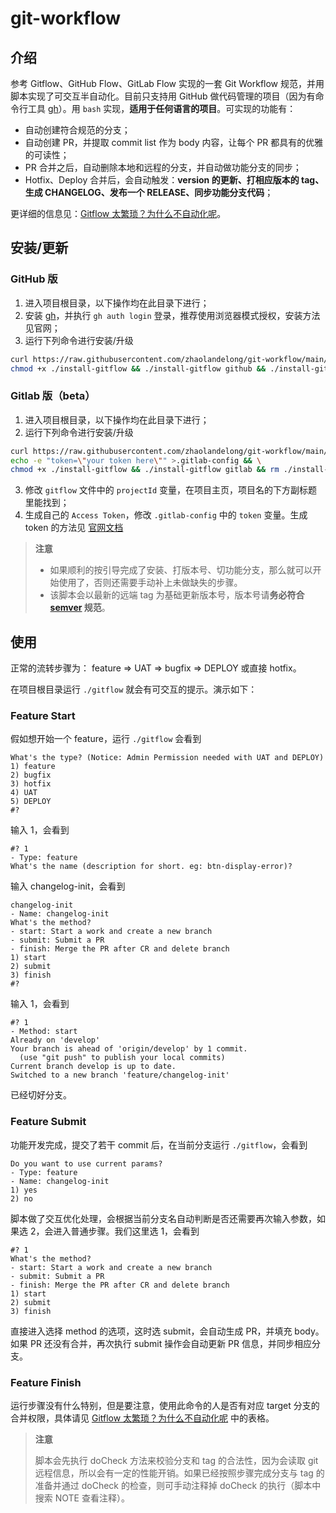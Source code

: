 # git-workflow

## 介绍
参考 Gitflow、GitHub Flow、GitLab Flow 实现的一套 Git Workflow 规范，并用脚本实现了可交互半自动化。目前只支持用 GitHub 做代码管理的项目（因为有命令行工具 [gh](https://cli.github.com/)）。用 `bash` 实现，**适用于任何语言的项目**。可实现的功能有：
- 自动创建符合规范的分支；
- 自动创建 PR，并提取 commit list 作为 body 内容，让每个 PR 都具有的优雅的可读性；
- PR 合并之后，自动删除本地和远程的分支，并自动做功能分支的同步；
- Hotfix、Deploy 合并后，会自动触发：**version 的更新、打相应版本的 tag、生成 CHANGELOG、发布一个 RELEASE、同步功能分支代码**；

更详细的信息见：[Gitflow 太繁琐？为什么不自动化呢](https://juejin.cn/post/7056410651563917326)。

## 安装/更新

### GitHub 版
1. 进入项目根目录，以下操作均在此目录下进行；
2. 安装 [gh](https://cli.github.com/)，并执行 `gh auth login` 登录，推荐使用浏览器模式授权，安装方法见官网；
3. 运行下列命令进行安装/升级
```bash
curl https://raw.githubusercontent.com/zhaolandelong/git-workflow/main/install-gitflow >install-gitflow && \
chmod +x ./install-gitflow && ./install-gitflow github && ./install-gitflow
```

### Gitlab 版（beta）
1. 进入项目根目录，以下操作均在此目录下进行；
2. 运行下列命令进行安装/升级
```bash
curl https://raw.githubusercontent.com/zhaolandelong/git-workflow/main/install-gitflow >install-gitflow && \
echo -e "token=\"your token here\"" >.gitlab-config && \
chmod +x ./install-gitflow && ./install-gitflow gitlab && rm ./install-gitflow
```
3. 修改 `gitflow` 文件中的 `projectId` 变量，在项目主页，项目名的下方副标题里能找到；
4. 生成自己的 `Access Token`，修改 `.gitlab-config` 中的 `token` 变量。生成 token 的方法见 [官网文档](https://docs.gitlab.com/ee/user/profile/personal_access_tokens.html#create-a-personal-access-token)

> **注意**
> - 如果顺利的按引导完成了安装、打版本号、切功能分支，那么就可以开始使用了，否则还需要手动补上未做缺失的步骤。
> - 该脚本会以最新的远端 tag 为基础更新版本号，版本号请**务必符合 [semver](https://semver.org/) 规范**。

## 使用
正常的流转步骤为： feature => UAT => bugfix => DEPLOY 或直接 hotfix。

在项目根目录运行 `./gitflow` 就会有可交互的提示。演示如下：
### Feature Start
假如想开始一个 feature，运行 `./gitflow` 会看到
```
What's the type? (Notice: Admin Permission needed with UAT and DEPLOY)
1) feature
2) bugfix
3) hotfix
4) UAT
5) DEPLOY
#?
```
输入 1，会看到
```
#? 1
- Type: feature
What's the name (description for short. eg: btn-display-error)?
```
输入 changelog-init，会看到
```
changelog-init
- Name: changelog-init
What's the method?
- start: Start a work and create a new branch
- submit: Submit a PR
- finish: Merge the PR after CR and delete branch
1) start
2) submit
3) finish
#?
```
输入 1，会看到
```
#? 1
- Method: start
Already on 'develop'
Your branch is ahead of 'origin/develop' by 1 commit.
  (use "git push" to publish your local commits)
Current branch develop is up to date.
Switched to a new branch 'feature/changelog-init'
```
已经切好分支。

### Feature Submit
功能开发完成，提交了若干 commit 后，在当前分支运行 `./gitflow`，会看到
```
Do you want to use current params?
- Type: feature
- Name: changelog-init
1) yes
2) no
```
脚本做了交互优化处理，会根据当前分支名自动判断是否还需要再次输入参数，如果选 2，会进入普通步骤。我们这里选 1，会看到
```
#? 1
What's the method?
- start: Start a work and create a new branch
- submit: Submit a PR
- finish: Merge the PR after CR and delete branch
1) start
2) submit
3) finish
```
直接进入选择 method 的选项，这时选 submit，会自动生成 PR，并填充 body。如果 PR 还没有合并，再次执行 submit 操作会自动更新 PR 信息，并同步相应分支。

### Feature Finish
运行步骤没有什么特别，但是要注意，使用此命令的人是否有对应 target 分支的合并权限，具体请见 [Gitflow 太繁琐？为什么不自动化呢](https://juejin.cn/post/7056410651563917326) 中的表格。
> **注意**
> 
> 脚本会先执行 doCheck 方法来校验分支和 tag 的合法性，因为会读取 git 远程信息，所以会有一定的性能开销。如果已经按照步骤完成分支与 tag 的准备并通过 doCheck 的检查，则可手动注释掉 doCheck 的执行（脚本中搜索 NOTE 查看注释）。
